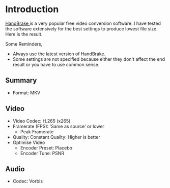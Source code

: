 # Introduction
[ HandBrake ]( https://handbrake.fr/ ) is a very popular free video conversion software. I have tested the software extensively for the best settings to produce lowest file size. Here is the result.

Some Reminders,
- Always use the latest version of HandBrake.
- Some settings are not specified because either they don't affect the end result or you have to use common sense.

## Summary
- Format: MKV

## Video
- Video Codec: H.265 (x265)
- Framerate (FPS): 'Same as source' or lower
  - Peak Framerate
- Quality: Constant Quality: Higher is better
- Optimise Video
  - Encoder Preset: Placebo
  - Encoder Tune: PSNR

## Audio
- Codec: Vorbis
